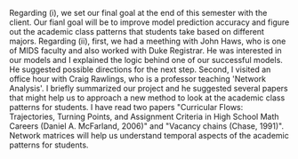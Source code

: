 Regarding (i), we set our final goal at the end of this semester with the client. Our fianl goal will be to improve model prediction accuracy and figure out the academic class patterns that students take based on different majors. 
Regarding (ii), first, we had a meething with John Haws, who is one of MIDS faculty and also worked with Duke Registrar. He was interested in our models and I explained the logic behind one of our successful models. He suggested possible directions for the next step. Second, I visited an office hour with Craig Rawlings, who is a professor teaching 'Network Analysis'. I briefly summarized our project and he suggested several papers that might help us to approach a new method to look at the academic class patterns for students. I have read two papers "Curricular Flows: Trajectories, Turning Points, and
Assignment Criteria in High School Math Careers (Daniel A. McFarland, 2006)" and "Vacancy chains (Chase, 1991)". Network matrices will help us understand temporal aspects of the academic patterns for students.   

<!-- gjh: your report tells a clear story.  One thing to add here is what did reading the papers get you; that is to say, are you more confused and need help understanding them? Or do you have a deep understanding and are now ready to implement the new models? 

Please also link your progress to git commits or files. For the above work, this could look like pushing the two papers, and perhaps drafting and pushing some pseudo/skeleton code for implementing these models.  
-->